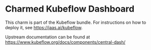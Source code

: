 Charmed Kubeflow Dashboard
==========================

This charm is part of the Kubeflow bundle. For instructions on how to deploy it,
see https://jaas.ai/kubeflow.

Upstream documentation can be found at https://www.kubeflow.org/docs/components/central-dash/

